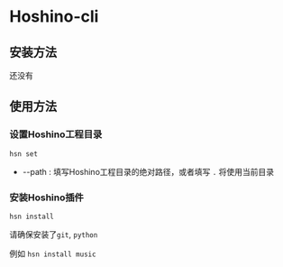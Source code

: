 # Hoshino-cli

## 安装方法
还没有

## 使用方法

### 设置Hoshino工程目录 
`hsn set `

- --path : 填写Hoshino工程目录的绝对路径，或者填写 `.` 将使用当前目录

### 安装Hoshino插件
`hsn install `

请确保安装了`git`, `python`

例如 `hsn install music`
